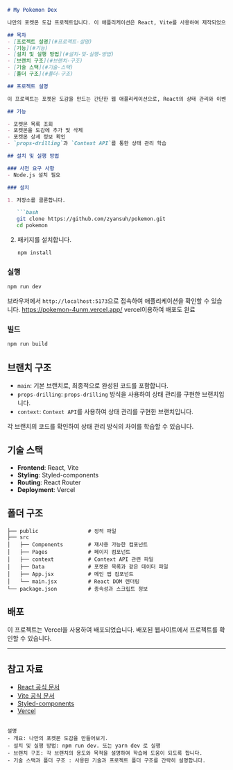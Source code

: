 ```markdown
# My Pokemon Dex

나만의 포켓몬 도감 프로젝트입니다. 이 애플리케이션은 React, Vite를 사용하여 제작되었으며, 포켓몬 목록을 조회하고, 포켓몬을 선택하여 나만의 도감을 만들 수 있습니다. 프로젝트에서는 `props-drilling`과 `Context API`를 활용한 상태 관리 방법을 학습할 수 있습니다.

## 목차
- [프로젝트 설명](#프로젝트-설명)
- [기능](#기능)
- [설치 및 실행 방법](#설치-및-실행-방법)
- [브랜치 구조](#브랜치-구조)
- [기술 스택](#기술-스택)
- [폴더 구조](#폴더-구조)

## 프로젝트 설명

이 프로젝트는 포켓몬 도감을 만드는 간단한 웹 애플리케이션으로, React의 상태 관리와 이벤트 핸들링을 익히기 위해 만들어졌습니다. 포켓몬을 목록에서 선택하여 도감에 추가하거나, 상세 정보를 확인하고, 도감에서 삭제할 수 있습니다.

## 기능

- 포켓몬 목록 조회
- 포켓몬을 도감에 추가 및 삭제
- 포켓몬 상세 정보 확인
- `props-drilling`과 `Context API`를 통한 상태 관리 학습

## 설치 및 실행 방법

### 사전 요구 사항
- Node.js 설치 필요

### 설치

1. 저장소를 클론합니다.

   ```bash
   git clone https://github.com/zyansuh/pokemon.git
   cd pokemon
   ```

2. 패키지를 설치합니다.

   ```bash
   npm install
   ```

### 실행

```bash
npm run dev
```

브라우저에서 `http://localhost:5173`으로 접속하여 애플리케이션을 확인할 수 있습니다.
https://pokemon-4unm.vercel.app/ vercel이용하여 배포도 완료

### 빌드

```bash
npm run build
```

## 브랜치 구조

- `main`: 기본 브랜치로, 최종적으로 완성된 코드를 포함합니다.
- `props-drilling`: `props-drilling` 방식을 사용하여 상태 관리를 구현한 브랜치입니다.
- `context`: `Context API`를 사용하여 상태 관리를 구현한 브랜치입니다.

각 브랜치의 코드를 확인하여 상태 관리 방식의 차이를 학습할 수 있습니다.

## 기술 스택

- **Frontend**: React, Vite
- **Styling**: Styled-components
- **Routing**: React Router
- **Deployment**: Vercel

## 폴더 구조

```plaintext
├── public                # 정적 파일
├── src
│   ├── Components        # 재사용 가능한 컴포넌트
│   ├── Pages             # 페이지 컴포넌트
│   ├── context           # Context API 관련 파일
│   ├── Data              # 포켓몬 목록과 같은 데이터 파일
│   ├── App.jsx           # 메인 앱 컴포넌트
│   └── main.jsx          # React DOM 렌더링
└── package.json          # 종속성과 스크립트 정보
```

## 배포

이 프로젝트는 Vercel을 사용하여 배포되었습니다. 배포된 웹사이트에서 프로젝트를 확인할 수 있습니다.

---

## 참고 자료

- [React 공식 문서](https://reactjs.org/docs/getting-started.html)
- [Vite 공식 문서](https://vitejs.dev/guide/)
- [Styled-components](https://styled-components.com/docs)
- [Vercel](https://vercel.com/docs)

```

설명
- 개요: 나만의 포켓몬 도감을 만들어보기.
- 설치 및 실행 방법: npm run dev. 또는 yarn dev 로 실행
- 브랜치 구조: 각 브랜치의 용도와 목적을 설명하여 학습에 도움이 되도록 합니다.
- 기술 스택과 폴더 구조 : 사용된 기술과 프로젝트 폴더 구조를 간략히 설명합니다.

